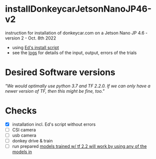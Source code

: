 # installDonkeycarJetsonNanoJP46-v2
instruction for installation of  donkeycar.com on a Jetson Nano JP 4.6 - version 2 - Oct. 8th 2022

- using [Ed's install script](https://github.com/autorope/donkeycar/tree/990-jetson-nano-install-script)
- see the [logs](logs) for details of the input, output, errors of the trials 

# Desired Software versions
*"We would optimally use python 3.7 and TF 2.2.0. If we can only have a newer version of TF, then this might be fine, too."*

# Checks
- [x] installation incl. Ed's script without errors
- [ ] CSI camera
- [ ] usb camera
- [ ] donkey drive & train
- [ ] run prepared [models trained w/ tf 2.2 will work by using any of the models in ](https://github.com/autorope/donkey_datasets/tree/master/circuit_launch_20210716/models)
